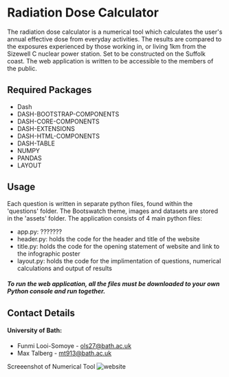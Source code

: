 # Radiation Dose Calculator

The radiation dose calculator is a numerical tool which calculates the user's annual effective dose from everyday activities. The results are compared to the exposures experienced by those working in, or living 1km from the Sizewell C nuclear power station. Set to be constructed on the Suffolk coast. The web application is written to be accessible to the members of the public. 

## Required Packages
- Dash
- DASH-BOOTSTRAP-COMPONENTS 
- DASH-CORE-COMPONENTS
- DASH-EXTENSIONS
- DASH-HTML-COMPONENTS
- DASH-TABLE
- NUMPY
- PANDAS 
- LAYOUT



## Usage

Each question is written in separate python files, found within the 'questions' folder.
The Bootswatch theme, images and datasets are stored in the 'assets' folder.
The application consists of 4 main python files: 
 - app.py: ???????
 - header.py: holds the code for the header and title of the website
 - title.py:  holds the code for the opening statement of website and link to the infographic poster
 - layout.py: holds the code for the implimentation of questions, numerical calculations and output of results

##### To run the web application, all the files must be downloaded to your own Python console and run together.

 ## Contact Details
 #### University of Bath:
 - Funmi Looi-Somoye - ols27@bath.ac.uk
 - Max Talberg - mt913@bath.ac.uk
 
 Screeenshot of Numerical Tool
![website](https://user-images.githubusercontent.com/92322751/160294803-ab0ef7ea-c0b0-4604-b965-ce0063ece8bc.jpg)
